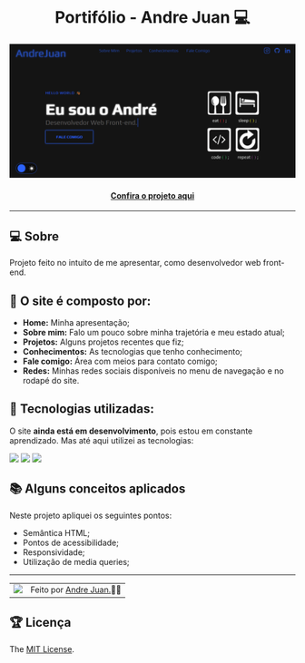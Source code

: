 <h1 align="center">Portifólio - Andre Juan 💻</h1>

![Imagem do projeto finalizado](./src/img/projetos/portifolio-andre-juan.png)

<h4 align="center"><a href="https://andrejuan.vercel.app/">Confira o projeto aqui</a></h4>

---

## 💻 Sobre

Projeto feito no intuito de me apresentar, como desenvolvedor web front-end.

## 🤯 O site é composto por:

- **Home:** Minha apresentação;
- **Sobre mim:** Falo um pouco sobre minha trajetória e meu estado atual;
- **Projetos:** Alguns projetos recentes que fiz;
- **Conhecimentos:** As tecnologias que tenho conhecimento;
- **Fale comigo:** Área com meios para contato comigo;
- **Redes:** Minhas redes sociais disponíveis no menu de navegação e no rodapé do site.

## 🧠 Tecnologias utilizadas:

O site **ainda está em desenvolvimento**, pois estou em constante aprendizado. Mas até aqui utilizei as tecnologias:

<div>
    <img src="https://img.shields.io/badge/HTML5-E34F26?style=for-the-badge&logo=html5&logoColor=white" />
    <img src="https://img.shields.io/badge/CSS3-1572B6?style=for-the-badge&logo=css3&logoColor=white" />
    <img src="https://img.shields.io/badge/JavaScript-F7DF1E?style=for-the-badge&logo=javascript&logoColor=black" />
</div>

## 📚 Alguns conceitos aplicados

Neste projeto apliquei os seguintes pontos:
+ Semântica HTML;
+ Pontos de acessibilidade;
+ Responsividade;
+ Utilização de media queries;

---

<table>
  <tr>
    <td>
      <img src="https://avatars.githubusercontent.com/u/139168174?v=4" width="100px" />
    </td>
    <td>
      Feito por <a href="hhttps://github.com/AndreJetx">Andre Juan.</a>🙋‍♂️
    </td>
  </tr>
</table>

## 🏆 Licença

The [MIT License](./LICENSE).